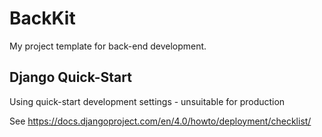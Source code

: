 # BackKit

My project template for back-end development.

## Django Quick-Start

Using quick-start development settings - unsuitable for production

See https://docs.djangoproject.com/en/4.0/howto/deployment/checklist/
